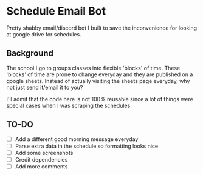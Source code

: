 # Schedule Email Bot
Pretty shabby email/discord bot I built to save the inconvenience for looking at google drive for schedules.

## Background

The school I go to groups classes into flexible 'blocks' of time. These 'blocks' of time are prone to change everyday and they are published on a google sheets. Instead of actually visiting the sheets page everyday, why not just send it/email it to you?

I'll admit that the code here is not 100% reusable since a lot of things were special cases when I was scraping the schedules.

## TO-DO
- [ ] Add a different good morning message everyday
- [ ] Parse extra data in the schedule so formatting looks nice
- [ ] Add some screenshots
- [ ] Credit dependencies
- [ ] Add more comments
